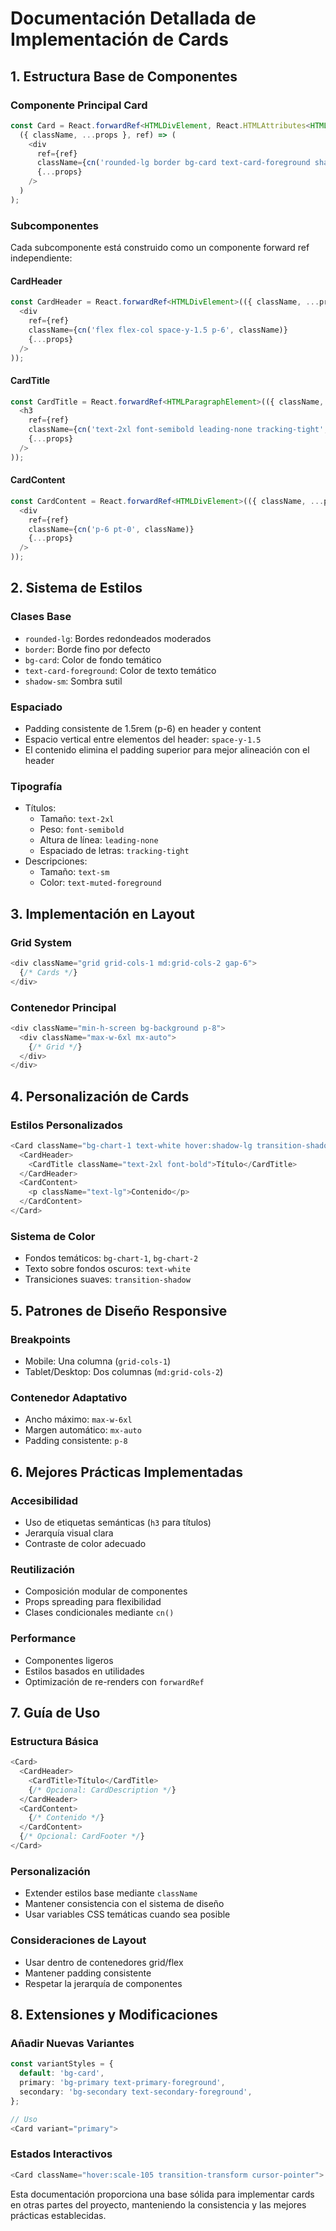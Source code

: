 # Documentación Detallada de Implementación de Cards

## 1. Estructura Base de Componentes

### Componente Principal Card
```typescript
const Card = React.forwardRef<HTMLDivElement, React.HTMLAttributes<HTMLDivElement>>(
  ({ className, ...props }, ref) => (
    <div
      ref={ref}
      className={cn('rounded-lg border bg-card text-card-foreground shadow-sm', className)}
      {...props}
    />
  )
);
```

### Subcomponentes
Cada subcomponente está construido como un componente forward ref independiente:

#### CardHeader
```typescript
const CardHeader = React.forwardRef<HTMLDivElement>(({ className, ...props }, ref) => (
  <div
    ref={ref}
    className={cn('flex flex-col space-y-1.5 p-6', className)}
    {...props}
  />
));
```

#### CardTitle
```typescript
const CardTitle = React.forwardRef<HTMLParagraphElement>(({ className, ...props }, ref) => (
  <h3
    ref={ref}
    className={cn('text-2xl font-semibold leading-none tracking-tight', className)}
    {...props}
  />
));
```

#### CardContent
```typescript
const CardContent = React.forwardRef<HTMLDivElement>(({ className, ...props }, ref) => (
  <div 
    ref={ref} 
    className={cn('p-6 pt-0', className)} 
    {...props} 
  />
));
```

## 2. Sistema de Estilos

### Clases Base
- `rounded-lg`: Bordes redondeados moderados
- `border`: Borde fino por defecto
- `bg-card`: Color de fondo temático
- `text-card-foreground`: Color de texto temático
- `shadow-sm`: Sombra sutil

### Espaciado
- Padding consistente de 1.5rem (p-6) en header y content
- Espacio vertical entre elementos del header: `space-y-1.5`
- El contenido elimina el padding superior para mejor alineación con el header

### Tipografía
- Títulos: 
  - Tamaño: `text-2xl`
  - Peso: `font-semibold`
  - Altura de línea: `leading-none`
  - Espaciado de letras: `tracking-tight`
- Descripciones:
  - Tamaño: `text-sm`
  - Color: `text-muted-foreground`

## 3. Implementación en Layout

### Grid System
```typescript
<div className="grid grid-cols-1 md:grid-cols-2 gap-6">
  {/* Cards */}
</div>
```

### Contenedor Principal
```typescript
<div className="min-h-screen bg-background p-8">
  <div className="max-w-6xl mx-auto">
    {/* Grid */}
  </div>
</div>
```

## 4. Personalización de Cards

### Estilos Personalizados
```typescript
<Card className="bg-chart-1 text-white hover:shadow-lg transition-shadow">
  <CardHeader>
    <CardTitle className="text-2xl font-bold">Título</CardTitle>
  </CardHeader>
  <CardContent>
    <p className="text-lg">Contenido</p>
  </CardContent>
</Card>
```

### Sistema de Color
- Fondos temáticos: `bg-chart-1`, `bg-chart-2`
- Texto sobre fondos oscuros: `text-white`
- Transiciones suaves: `transition-shadow`

## 5. Patrones de Diseño Responsive

### Breakpoints
- Mobile: Una columna (`grid-cols-1`)
- Tablet/Desktop: Dos columnas (`md:grid-cols-2`)

### Contenedor Adaptativo
- Ancho máximo: `max-w-6xl`
- Margen automático: `mx-auto`
- Padding consistente: `p-8`

## 6. Mejores Prácticas Implementadas

### Accesibilidad
- Uso de etiquetas semánticas (`h3` para títulos)
- Jerarquía visual clara
- Contraste de color adecuado

### Reutilización
- Composición modular de componentes
- Props spreading para flexibilidad
- Clases condicionales mediante `cn()`

### Performance
- Componentes ligeros
- Estilos basados en utilidades
- Optimización de re-renders con `forwardRef`

## 7. Guía de Uso

### Estructura Básica
```typescript
<Card>
  <CardHeader>
    <CardTitle>Título</CardTitle>
    {/* Opcional: CardDescription */}
  </CardHeader>
  <CardContent>
    {/* Contenido */}
  </CardContent>
  {/* Opcional: CardFooter */}
</Card>
```

### Personalización
- Extender estilos base mediante `className`
- Mantener consistencia con el sistema de diseño
- Usar variables CSS temáticas cuando sea posible

### Consideraciones de Layout
- Usar dentro de contenedores grid/flex
- Mantener padding consistente
- Respetar la jerarquía de componentes

## 8. Extensiones y Modificaciones

### Añadir Nuevas Variantes
```typescript
const variantStyles = {
  default: 'bg-card',
  primary: 'bg-primary text-primary-foreground',
  secondary: 'bg-secondary text-secondary-foreground',
};

// Uso
<Card variant="primary">
```

### Estados Interactivos
```typescript
<Card className="hover:scale-105 transition-transform cursor-pointer">
```

Esta documentación proporciona una base sólida para implementar cards en otras partes del proyecto, manteniendo la consistencia y las mejores prácticas establecidas.